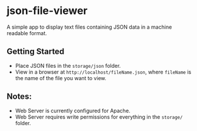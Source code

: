 # json-file-viewer
A simple app to display text files containing JSON data in a machine readable format.

## Getting Started

- Place JSON files in the `storage/json` folder.
- View in a browser at `http://localhost/fileName.json`, where `fileName` is the name of the file you want to view.

## Notes:

- Web Server is currently configured for Apache.
- Web Server requires write permissions for everything in the `storage/` folder.
